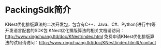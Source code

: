 # PackingSdk简介
KNest优化排版算法的二次开发包，包含有C++、Java、C#、Python(进行中)等开发语言配套的SDK包 
KNest优化排版算法的相关文档请访问：http://www.xingchuang.ltd/doc/KNest/index.html 
免费申请KNest优化排版算法的试用请访问：http://www.xingchuang.ltd/doc/KNest/index.html#/contact
